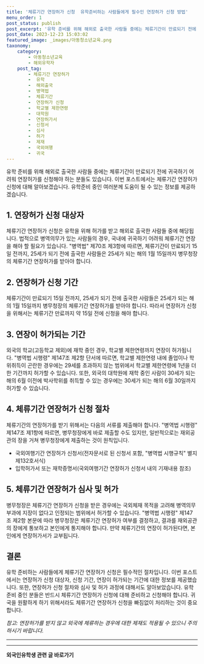 ```yaml
---
title: '체류기간 연장허가 신청  유학준비하는 사람들에게 필수인 연장허가 신청 방법'
menu_order: 1
post_status: publish
post_excerpt: '유학 준비를 위해 해외로 출국한 사람들 중에는 체류기간이 만료되기 전에 귀국하기 어려워 연장허가를 신청해야 하는 분들도 있습니다. 이번 포스트에서는 체류기간 연장허가 신청에 대해 알아보겠습니다. 유학준비 중인 여러분께 도움이 될 수 있는 정보를 제공하겠습니다.'
post_date: 2023-12-23 15:03:02
featured_image: _images/아동청소년교육.png
taxonomy:
    category:
        - 아동청소년교육
        - 해외유학자
    post_tag:
        - 체류기간 연장허가
        -  유학
        -  해외출국
        -  병역법
        -  체류기간
        -  연장허가 신청
        -  학교별 제한연령
        -  대학원
        -  연장허가서
        -  신청서
        -  심사
        -  허가
        -  제재
        -  국외여행
        -  귀국
---
```



유학 준비를 위해 해외로 출국한 사람들 중에는 체류기간이 만료되기 전에 귀국하기 어려워 연장허가를 신청해야 하는 분들도 있습니다. 이번 포스트에서는 체류기간 연장허가 신청에 대해 알아보겠습니다. 유학준비 중인 여러분께 도움이 될 수 있는 정보를 제공하겠습니다.

## 1. 연장허가 신청 대상자

체류기간 연장허가 신청은 유학을 위해 허가를 받고 해외로 출국한 사람들 중에 해당됩니다. 법적으로 병역의무가 있는 사람들의 경우, 국내에 귀국하기 어려워 체류기간 연장을 해야 할 필요가 있습니다. "병역법" 제70조 제3항에 따르면, 체류기간이 만료되기 15일 전까지, 25세가 되기 전에 출국한 사람들은 25세가 되는 해의 1월 15일까지 병무청장의 체류기간 연장허가를 받아야 합니다.

## 2. 연장허가 신청 기간

체류기간이 만료되기 15일 전까지, 25세가 되기 전에 출국한 사람들은 25세가 되는 해의 1월 15일까지 병무청장의 체류기간 연장허가를 받아야 합니다. 따라서 연장허가 신청을 위해서는 체류기간 만료까지 약 15일 전에 신청을 해야 합니다.

## 3. 연장이 허가되는 기간

외국의 학교(고등학교 제외)에 재학 중인 경우, 학교별 제한연령까지 연장이 허가됩니다. "병역법 시행령" 제147조 제2항 단서에 따르면, 학교별 제한연령 내에 졸업이나 학위취득이 곤란한 경우에는 29세를 초과하지 않는 범위에서 학교별 제한연령에 1년을 더한 기간까지 허가할 수 있습니다. 또한, 외국의 대학원에 재학 중인 사람이 30세가 되는 해의 6월 이전에 박사학위를 취득할 수 있는 경우에는 30세가 되는 해의 6월 30일까지 허가할 수 있습니다.

## 4. 체류기간 연장허가 신청 절차

체류기간의 연장허가를 받기 위해서는 다음의 서류를 제출해야 합니다. "병역법 시행령" 제147조 제1항에 따르면, 병무청장에게 바로 제출할 수도 있지만, 일반적으로는 재외공관의 장을 거쳐 병무청장에게 제출하는 것이 원칙입니다.

- 국외여행기간 연장허가 신청서(전자문서로 된 신청서 포함, "병역법 시행규칙" 별지 제132호서식)
- 입학허가서 또는 재학증명서(국외여행기간 연장허가 신청서 내의 기재내용 참조)

## 5. 체류기간 연장허가 심사 및 허가

병무청장은 체류기간 연장허가 신청을 받은 경우에는 국외체재 목적을 고려해 병역의무부과에 지장이 없다고 인정되는 범위에서 허가할 수 있습니다. "병역법 시행령" 제147조 제2항 본문에 따라 병무청장은 체류기간 연장허가 여부를 결정하고, 결과를 재외공관의 장에게 통보하고 본인에게 통지해야 합니다. 만약 체류기간의 연장이 허가된다면, 본인에게 연장허가서가 교부됩니다.

## 결론

유학 준비하는 사람들에게 체류기간 연장허가 신청은 필수적인 절차입니다. 이번 포스트에서는 연장허가 신청 대상자, 신청 기간, 연장이 허가되는 기간에 대한 정보를 제공했습니다. 또한, 연장허가 신청 절차와 심사 및 허가 과정에 대해서도 알아보았습니다. 유학 준비 중인 분들은 반드시 체류기간 연장허가 신청에 대해 준비하고 신청해야 합니다. 귀국을 원활하게 하기 위해서라도 체류기간 연장허가 신청을 빠짐없이 처리하는 것이 중요합니다.

*참고: 연장허가를 받지 않고 외국에 체류하는 경우에 대한 제재도 적용될 수 있으니 주의하시기 바랍니다.*

------------------------------
<!-- wp:separator -->
<hr class="wp-block-separator has-alpha-channel-opacity"/>
<!-- /wp:separator -->

<!-- wp:group {"backgroundColor":"base","layout":{"type":"constrained"}} -->
<div class="wp-block-group has-base-background-color has-background"><!-- wp:paragraph {"align":"center","fontSize":"medium"} -->
<p class="has-text-align-center has-large-font-size"><strong>외국인유학생 관련 글 바로가기</strong></p>
<!-- /wp:paragraph -->


<!-- wp:latest-posts
{"categories":[{"id":34427,"count":19,"description":"","link":"https://uknowlaw.com/category/%ec%99%b8%ea%b5%ad%ec%9d%b8%ec%9c%a0%ed%95%99%ec%83%9d/","name":"외국인유학생","slug":"외국인유학생","taxonomy":"category","parent":0,"meta":[],"_links":{"self":[{"href":"https://uknowlaw.com/wp-json/wp/v2/categories/34427"}],"collection":[{"href":"https://uknowlaw.com/wp-json/wp/v2/categories"}],"about":[{"href":"https://uknowlaw.com/wp-json/wp/v2/taxonomies/category"}],"wp:post_type":[{"href":"https://uknowlaw.com/wp-json/wp/v2/posts?categories=34427"}],"curies":[{"name":"wp","href":"https://api.w.org/{rel}","templated":true}]}}],"postsToShow":100,"excerptLength":28,"postLayout":"grid","columns":2,"featuredImageAlign":"left","featuredImageSizeSlug":"large","fontSize":"small"} /--></div>
<!-- /wp:group -->